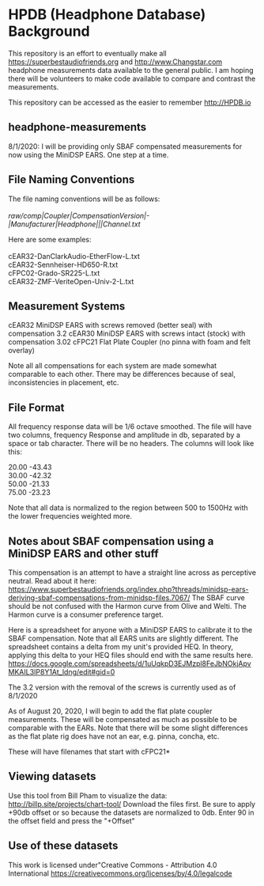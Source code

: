 # HPDB (Headphone Database) Background 

This repository is an effort to eventually make all https://superbestaudiofriends.org and http://www.Changstar.com headphone measurements data available to the general public. I am hoping there will be volunteers to make code available to compare and contrast the measurements.

This repository can be accessed as the easier to remember http://HPDB.io

## headphone-measurements

8/1/2020: I will be providing only SBAF compensated measurements for now using the MiniDSP EARS. One step at a time.


## File Naming Conventions

The file naming conventions will be as follows:<br><br>
<em>raw/comp|Coupler|CompensationVersion|-|Manufacturer|Headphone|<pad>|<sample>|Channel.txt</em><br>

Here are some examples:<br><br>
cEAR32-DanClarkAudio-EtherFlow-L.txt<br>
cEAR32-Sennheiser-HD650-R.txt            
cFPC02-Grado-SR225-L.txt    
cEAR32-ZMF-VeriteOpen-Univ-2-L.txt


## Measurement Systems

cEAR32 MiniDSP EARS with screws removed (better seal) with compensation 3.2
cEAR30 MiniDSP EARS with screws intact (stock) with compensation 3.02
cFPC21 Flat Plate Coupler (no pinna with foam and felt overlay)

Note all all compensations for each system are made somewhat comparable to each other. There may be differences because of seal, inconsistencies in placement, etc.


## File Format

All frequency response data will be 1/6 octave smoothed. The file will have two columns, frequency Response and amplitude in db, separated by a space or tab character. There will be no headers. The columns will look like this:<br>

20.00   -43.43<br>
30.00   -42.32<br>
50.00   -21.33<br>
75.00   -23.23

Note that all data is normalized to the region between 500 to 1500Hz with the lower frequencies weighted more.

## Notes about SBAF compensation using a MiniDSP EARS and other stuff

This compensation is an attempt to have a straight line across as perceptive neutral. Read about it here:
https://www.superbestaudiofriends.org/index.php?threads/minidsp-ears-deriving-sbaf-compensations-from-minidsp-files.7067/
The SBAF curve should be not confused with the Harmon curve from Olive and Welti. The Harmon curve is a consumer preference target.

Here is a spreadsheet for anyone with a MiniDSP EARS to calibrate it to the SBAF compensation. 
Note that all EARS units are slightly different. The spreadsheet contains a delta from my unit's provided HEQ.
In theory, applying this delta to your HEQ files should end with the same results here.
https://docs.google.com/spreadsheets/d/1uUqkpD3EJMzpl8FeJbNOkjApvMKAIL3IP8Y1At_ldng/edit#gid=0

The 3.2 version with the removal of the screws is currently used as of 8/1/2020

As of August 20, 2020, I will begin to add the flat plate coupler measurements. These will be compensated as much
as possible to be comparable with the EARs. Note that there will be some slight differences as the flat plate
rig does have not an ear, e.g. pinna, concha, etc.

These will have filenames that start with cFPC21*


## Viewing datasets

Use this tool from Bill Pham to visualize the data: http://billp.site/projects/chart-tool/
Download the files first. Be sure to apply +90db offset or so because the datasets are normalized to 0db.
Enter 90 in the offset field and press the "+Offset"


## Use of these datasets

This work is licensed under"Creative Commons - Attribution 4.0 International
https://creativecommons.org/licenses/by/4.0/legalcode

